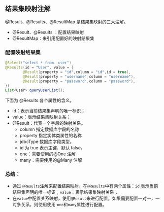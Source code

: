 



## 结果集映射注解

@Result、@Results、@ResultMap 是结果集映射的三大注解。

- @Result、@Results ：配置结果映射
- @ResultMap：来引用配置好的映射结果集

### 配置映射结果集

```java
@Select("select * from  user")
@Results(id = "User", value = {
        @Result(property = "id",column = "id",id = true),
        @Result(property = "username",column = "username"),
        @Result(property = "password",column = "password"),
})
List<User> queryUserList();
```

下面为 @Results 各个属性的含义。

- id：表示当前结果集声明的唯一标识；
- value：表示结果集映射关系；
- @Result：代表一个字段的映射关系。
  - column 指定数据库字段的名称
  - property 指定实体类属性的名称
  - jdbcType 数据库字段类型，
  - id 为 true 表示主键，默认 false。
  - one：需要使用的@One 注解
  - many：需要使用的@Many 注解

### 总结：

- 通过 `@Results`注解来配置结果映射，在`@Results`中有两个属性：`id` 表示当前结果集声明的唯一标识；`value`：表示结果集映射关系；
- 在`value`中配置关系映射，使用`@Result`来进行配置，如果需要配置一对一，一对多关系，则使用使用 `one`和`many`属性进行配置。

